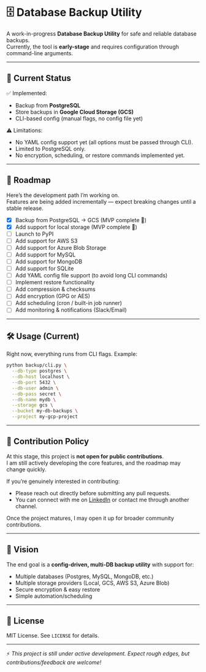 # 🗄️ Database Backup Utility

A work-in-progress **Database Backup Utility** for safe and reliable database backups.  
Currently, the tool is **early-stage** and requires configuration through command-line arguments.  

---

## 📌 Current Status

✅ Implemented:  
- Backup from **PostgreSQL**  
- Store backups in **Google Cloud Storage (GCS)**  
- CLI-based config (manual flags, no config file yet)  

⚠️ Limitations:  
- No YAML config support yet (all options must be passed through CLI).  
- Limited to PostgreSQL only.  
- No encryption, scheduling, or restore commands implemented yet.  

---

## 🚀 Roadmap

Here’s the development path I’m working on.  
Features are being added incrementally — expect breaking changes until a stable release.

- [x] Backup from PostgreSQL → GCS (MVP complete 🎉)  
- [x] Add support for local storage (MVP complete 🎉)  
- [ ] Launch to PyPI  
- [ ] Add support for AWS S3  
- [ ] Add support for Azure Blob Storage  
- [ ] Add support for MySQL  
- [ ] Add support for MongoDB  
- [ ] Add support for SQLite  
- [ ] Add YAML config file support (to avoid long CLI commands)  
- [ ] Implement restore functionality  
- [ ] Add compression & checksums  
- [ ] Add encryption (GPG or AES)  
- [ ] Add scheduling (cron / built-in job runner)  
- [ ] Add monitoring & notifications (Slack/Email)  

---

## 🛠️ Usage (Current)

Right now, everything runs from CLI flags. Example:

```bash
python backup/cli.py \
  --db-type postgres \
  --db-host localhost \
  --db-port 5432 \
  --db-user admin \
  --db-pass secret \
  --db-name mydb \
  --storage gcs \
  --bucket my-db-backups \
  --project my-gcp-project
```

---

## 🤝 Contribution Policy

At this stage, this project is **not open for public contributions**.  
I am still actively developing the core features, and the roadmap may change quickly.  

If you’re genuinely interested in contributing:  
- Please reach out directly before submitting any pull requests.  
- You can connect with me on [LinkedIn](https://www.linkedin.com/in/asemshaath/) or contact me through another channel.  

Once the project matures, I may open it up for broader community contributions.  

---

## 📅 Vision

The end goal is a **config-driven, multi-DB backup utility** with support for:  
- Multiple databases (Postgres, MySQL, MongoDB, etc.)  
- Multiple storage providers (Local, GCS, AWS S3, Azure Blob)  
- Secure encryption & easy restore  
- Simple automation/scheduling  

---

## 📜 License

MIT License. See `LICENSE` for details.

---

⚡ *This project is still under active development. Expect rough edges, but contributions/feedback are welcome!*  
